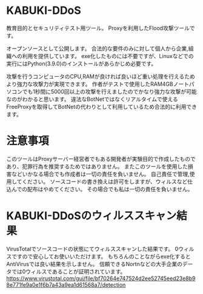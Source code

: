 # KABUKI-DDoS
教育目的とセキュリティテスト用ツール。
Proxyを利用したFlood攻撃ツールです。

オープンソースとして公開します。
合法的な要件のみに対して個人から企業,組織への利用を提供しています。
exe化したものには不要ですが、Linuxなどでの実行にはPython(3.9.0)のインストールがあらかじめ必要です。

攻撃を行うコンピュータのCPU,RAMが良ければ良いほど重い処理を行えるためより強力な攻撃力が実現できます。
作者がテストで使用したRAM4GBノートパソコンでも1秒間に5000回以上の攻撃を行えましたのでかなり強力な攻撃が可能なのがわかると思います。
違法なBotNetではなくリアルタイムで使えるFreeProxyを取得してBotNetの代わりとして利用しているため合法的に利用できます。

# 注意事項
このツールはProxyサーバー経営者でもある開発者が実験目的で作成したものであり、犯罪行為を推奨するためではありません。
またこのツールを使用した損害などいかなる場合でも作成者は一切の責任を負いません。
自己責任で管理,使用してください。
ソースコードの書き換えは許可をしますが、ウィルスなど仕込んでの配布はやめてください。
その場合でも私は一切の責任を負いません。


# KABUKI-DDoSのウィルススキャン結果
VirusTotalでソースコードの状態にてウィルススキャンした結果です。
0ウィルスですので安心してお使いいただけます。
もちろんのことながらexe化するとAntiVirusでは良い結果を示しません。
信頼できるNortnなどの大手企業のデータでは0ウィルスであることが証明されています。
https://www.virustotal.com/gui/file/bf70264e747524d2ee52745eed23e8b98e771fe9a0e1f6b7a43a9ea1d61568a7/detection
